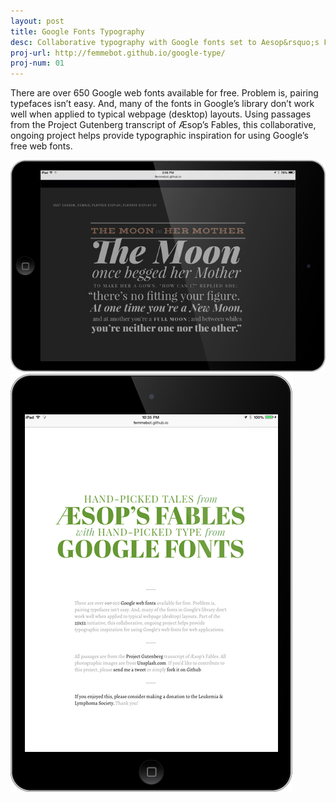 ```yaml
---
layout: post
title: Google Fonts Typography
desc: Collaborative typography with Google fonts set to Aesop&rsquo;s Fables
proj-url: http://femmebot.github.io/google-type/
proj-num: 01
---
```



There are over 650 Google web fonts available for free. Problem is, pairing typefaces isn&rsquo;t easy. And, many of the fonts in Google&rsquo;s library don&rsquo;t work well when applied to typical webpage (desktop) layouts. Using passages from the Project Gutenberg transcript of Æsop&rsquo;s Fables, this collaborative, ongoing project helps provide typographic inspiration for using Google&rsquo;s free web fonts. 


![Google Fonts Typography Project](../images/01-h.png)
![Google Fonts Typography Project](../images/01-v.png)



<!-- Next you can update your site name, avatar and other options using the _config.yml file in the root of your repository (shown below :point_down:).

![_config.yml]({{ site.baseurl }}/images/config.png)

The easiest way to make your first post is to edit this one. Go into /_posts/ and update the Hello World markdown file. For more instructions head over to the [Jekyll Now repository](https://github.com/barryclark/jekyll-now) on GitHub. -->